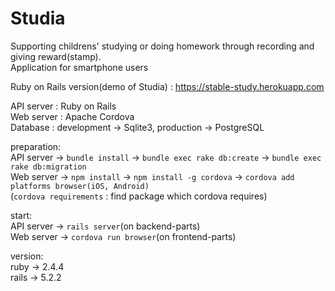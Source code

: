 # Studia
Supporting childrens' studying or doing homework through recording and giving reward(stamp).<br>
Application for smartphone users<br>

Ruby on Rails version(demo of Studia) : https://stable-study.herokuapp.com

API server : Ruby on Rails<br>
Web server : Apache Cordova<br>
Database : development -> Sqlite3, production -> PostgreSQL

preparation:<br>
API server -> `bundle install` -> `bundle exec rake db:create` -> `bundle exec rake db:migration`<br>
Web server -> `npm install` -> `npm install -g cordova` -> `cordova add platforms browser(iOS, Android)`<br>(`cordova requirements` : find package which cordova requires)

start:<br>
API server -> `rails server`(on backend-parts)<br>
Web server -> `cordova run browser`(on frontend-parts)

version:<br>
ruby -> 2.4.4 <br>
rails -> 5.2.2 <br>
